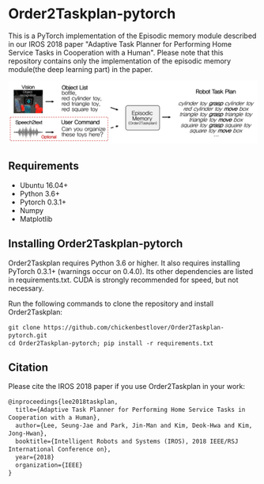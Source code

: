 # Order2Taskplan-pytorch

This is a PyTorch implementation of the Episodic memory module described in our IROS 2018 paper "Adaptive Task Planner for Performing Home Service Tasks in Cooperation with a Human".
Please note that this repository contains only the implementation of the episodic memory module(the deep learning part) in the paper.

![concept](./fig/order2taskplan_concept.png)


## Requirements
* Ubuntu 16.04+ 
* Python 3.6+
* Pytorch 0.3.1+
* Numpy
* Matplotlib

## Installing Order2Taskplan-pytorch

Order2Taskplan requires Python 3.6 or higher. It also requires installing PyTorch 0.3.1+ (warnings occur on 0.4.0). Its other dependencies are listed in requirements.txt. CUDA is strongly recommended for speed, but not necessary.

Run the following commands to clone the repository and install Order2Taskplan:
```
git clone https://github.com/chickenbestlover/Order2Taskplan-pytorch.git
cd Order2Taskplan-pytorch; pip install -r requirements.txt
```


## Citation

Please cite the IROS 2018 paper if you use Order2Taskplan in your work:

```
@inproceedings{lee2018taskplan,
  title={Adaptive Task Planner for Performing Home Service Tasks in Cooperation with a Human},
  author={Lee, Seung-Jae and Park, Jin-Man and Kim, Deok-Hwa and Kim, Jong-Hwan},
  booktitle={Intelligent Robots and Systems (IROS), 2018 IEEE/RSJ International Conference on},
  year={2018}
  organization={IEEE}
}
```
